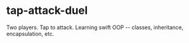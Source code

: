 # tap-attack-duel
Two players. Tap to attack. Learning swift OOP -- classes, inheritance, encapsulation, etc.

